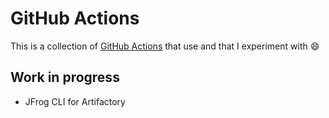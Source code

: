 # GitHub Actions

This is a collection of [GitHub Actions](https://github.com/features/actions) that use and that I experiment with :smile:

## Work in progress

* JFrog CLI for Artifactory
